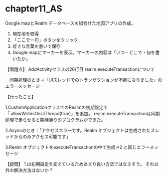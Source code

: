 # chapter11_AS
Google mapとRealm データベースを組合せた地図アプリの作成。

1. 現在地を取得
2. 「ここで一句」ボタンをクリック
3. 好きな言葉を書いて保存
4. Google mapにマーカーを表示。マーカーの内容は「いつ・どこで・何を書いたか」

【問題点】
AddActivityクラスの26行目 realm.executeTransactionについて

　同期処理のとき→「UIスレッドでのトランザクションが不能になりました」のエラーメッセージ

【行ったこと】

1.CustomApplicationクラスでのRealmの初期設定で「.allowWritesOnUiThread(true)」を追加。
realm.executeTransactionは同期処理で走らせると期待通りのプログラムができた。

2.Asyncのとき：「アクセスエラーです。Realm オブジェクトは生成されたスレッドからのみアクセス可能です」

3.Realm オブジェクトをexecuteTransactionの中で生成→2.と同じエラーメッセージ

【疑問】
1.は初期設定を変えているためあまり良い方法ではなさそう。
それ以外の解決方法はないか？
